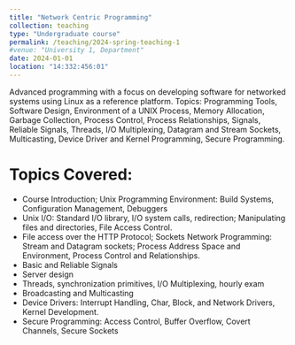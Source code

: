 ```yaml
---
title: "Network Centric Programming"
collection: teaching
type: "Undergraduate course"
permalink: /teaching/2024-spring-teaching-1
#venue: "University 1, Department"
date: 2024-01-01
location: "14:332:456:01"
---
```


Advanced programming with a focus on developing software for networked systems using Linux as a reference platform. Topics: Programming Tools, Software Design, Environment of a UNIX Process, Memory Allocation, Garbage Collection, Process Control, Process Relationships, Signals, Reliable Signals, Threads, I/O Multiplexing, Datagram and Stream Sockets, Multicasting, Device Driver and Kernel Programming, Secure Programming.

Topics Covered:
======

- Course Introduction; Unix Programming Environment: Build Systems, Configuration Management, Debuggers
- Unix I/O: Standard I/O library, I/O system calls, redirection; Manipulating files and directories, File Access Control.
- File access over the HTTP Protocol; Sockets Network Programming: Stream and Datagram sockets; Process Address Space and Environment, Process Control and Relationships. 
- Basic and Reliable Signals 
- Server design
- Threads, synchronization primitives, I/O Multiplexing, hourly exam
- Broadcasting and Multicasting
- Device Drivers: Interrupt Handling, Char, Block, and Network Drivers, Kernel Development.
- Secure Programming: Access Control, Buffer Overflow, Covert Channels, Secure Sockets
